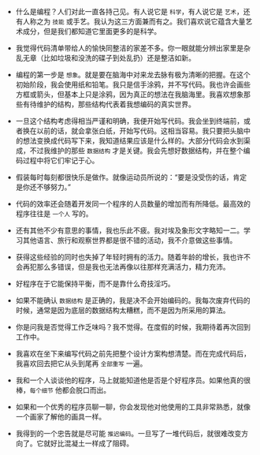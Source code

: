 - 什么是编程？人们对此一直各持己见。有人说它是 ` 科学 `，有人说它是 ` 艺术 `，还有人称之为 ` 技能 ` 或手艺。我认为这三方面兼而有之。我们喜欢说它蕴含大量艺术成分，但是我们都知道它里面更多的是科学。

- 我觉得代码清单带给人的愉快同整洁的家差不多。你一眼就能分辨出家里是杂乱无章（比如垃圾和没洗的碟子到处乱扔）还是整洁如新。

- 编程的第一步是 ` 想象 `。就是要在脑海中对来龙去脉有极为清晰的把握。在这个初始阶段，我会使用纸和铅笔。我只是信手涂鸦，并不写代码。我也许会画些方框或箭头，但基本上只是涂鸦，因为真正的想法在我脑海里。我喜欢想象那些有待维护的结构，那些结构代表着我想编码的真实世界。

- 一旦这个结构考虑得相当严谨和明确，我便开始写代码。我会坐到终端前，或者换在以前的话，就会拿张白纸，开始写代码。这相当容易。我只要把头脑中的想法变换成代码写下来，我知道结果应该是什么样的。大部分代码会水到渠成，不过我维护的那些 ` 数据结构 ` 才是关键。我会先想好数据结构，并在整个编码过程中将它们牢记于心。

- 假装每时每刻都很快乐是做作。就像运动员所说的：“要是没受伤的话，肯定是你还不够努力。”

- 代码的效率还会随着开发同一个程序的人员数量的增加而有所降低。最高效的程序往往是 ` 一个人 ` 写的。

- 还有其他不少有意思的事情，我也乐此不疲。我对埃及象形文字略知一二。学习其他语言、旅行和观察世界都是很不错的活动，我不介意做这些事情。

- 获得这些经验的同时也失掉了年轻时拥有的活力。随着年龄的增长，我也许不会再犯那么多错误，但是我也无法再像以往那样充满活力，精力充沛。

- 好程序在于它能保持平衡，而不是靠什么奇技淫巧。

- 如果不能确认 ` 数据结构 ` 是正确的，我是决不会开始编码的。我每次废弃代码的时候，通常是因为底层的数据结构太糟糕，而不是因为所采用的算法。

- 你是问我是否觉得工作乏味吗？我不觉得。在度假的时候，我期待着再次回到工作中。

- 我喜欢在坐下来编写代码之前先把整个设计方案构想清楚。而在完成代码后，我喜欢回去把它从头到尾再 ` 全部重写 ` 一遍。

- 我和一个人谈谈他的程序，马上就能知道他是否是个好程序员。如果他真的很棒，` 每个细节 ` 他都会脱口而出。

- 如果和一个优秀的程序员聊一聊，你会发现他对他使用的工具非常熟悉，就像一个画家了解他的画具一样。

- 我得到的一个忠告就是尽可能 ` 推迟编码 `。一旦写了一堆代码后，就很难改变方向了。它就好比混凝土一样成了阻碍。